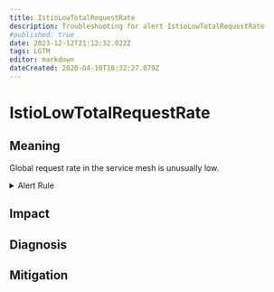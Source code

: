 ```yaml
---
title: IstioLowTotalRequestRate
description: Troubleshooting for alert IstioLowTotalRequestRate
#published: true
date: 2023-12-12T21:12:32.022Z
tags: LGTM
editor: markdown
dateCreated: 2020-04-10T18:32:27.079Z
---
```


# IstioLowTotalRequestRate

## Meaning
[//]: # "Short paragraph that explains what the alert means"
Global request rate in the service mesh is unusually low.

<details>
  <summary>Alert Rule</summary>

  ```yaml
alert: IstioLowTotalRequestRate
expr: sum(rate(istio_requests_total{reporter="destination"}[5m])) < 100
for: 2m
labels:
    severity: warning
annotations:
    summary: Istio low total request rate (instance {{ $labels.instance }})
    description: |-
        Global request rate in the service mesh is unusually low.
          VALUE = {{ $value }}
          LABELS = {{ $labels }}
    runbook: https://github.com/srerun/prometheus-alerts/content/runbooks/IstioLowTotalRequestRate

  ```
</details>


## Impact
[//]: # "What could / will happen if the alert is not addressed"



## Diagnosis
[//]: # "Steps to take to identify the cause of the problem"



## Mitigation
[//]: # "The steps necessary to resolve the alert"
